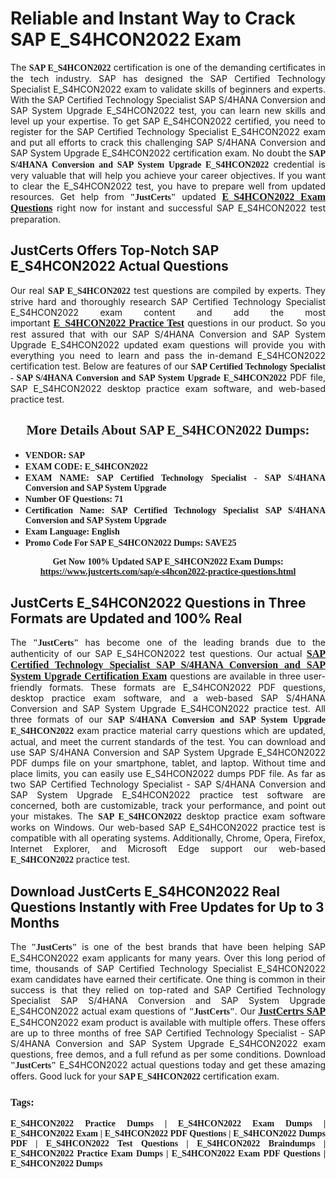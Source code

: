 <h1><strong>Reliable and Instant Way to Crack SAP E_S4HCON2022 Exam</strong></h1>

<p style="text-align: justify;">The <span style="font-family:Georgia,serif;"><strong>SAP E_S4HCON2022</strong></span> certification is one of the demanding certificates in the tech industry. SAP has designed the SAP Certified Technology Specialist E_S4HCON2022 exam to validate skills of beginners and experts. With the SAP Certified Technology Specialist SAP S/4HANA Conversion and SAP System Upgrade E_S4HCON2022 test, you can learn new skills and level up your expertise. To get SAP E_S4HCON2022 certified, you need to register for the SAP Certified Technology Specialist E_S4HCON2022 exam and put all efforts to crack this challenging SAP S/4HANA Conversion and SAP System Upgrade E_S4HCON2022 certification exam. No doubt the <span style="font-family:Georgia,serif;"><strong>SAP S/4HANA Conversion and SAP System Upgrade E_S4HCON2022</strong></span> credential is very valuable that will help you achieve your career objectives. If you want to clear the E_S4HCON2022 test, you have to prepare well from updated resources. Get help from <span style="font-size:14px;"><span style="font-family:Georgia,serif;"><strong>"JustCerts"</strong></span></span> updated <a href="https://www.justcerts.com/sap/e-s4hcon2022-practice-questions.html"><span style="font-size:16px;"><span style="font-family:Georgia,serif;"><strong>E_S4HCON2022 Exam Questions</strong></span></span></a> right now for instant and successful SAP E_S4HCON2022 test preparation.</p>

<h2><strong>JustCerts Offers Top-Notch SAP E_S4HCON2022 Actual Questions </strong></h2>

<p style="text-align: justify;">Our real <span style="font-family:Georgia,serif;"><strong>SAP E_S4HCON2022</strong></span> test questions are compiled by experts. They strive hard and thoroughly research SAP Certified Technology Specialist E_S4HCON2022 exam content and add the most important <a href="https://www.justcerts.com/sap/e-s4hcon2022-practice-questions.html"><span style="font-size:16px;"><span style="font-family:Georgia,serif;"><strong>E_S4HCON2022 Practice Test</strong></span></span></a> questions in our product. So you rest assured that with our SAP S/4HANA Conversion and SAP System Upgrade E_S4HCON2022 updated exam questions will provide you with everything you need to learn and pass the in-demand E_S4HCON2022 certification test. Below are features of our <span style="font-family:Georgia,serif;"><strong>SAP Certified Technology Specialist - SAP S/4HANA Conversion and SAP System Upgrade E_S4HCON2022</strong></span> PDF file, SAP E_S4HCON2022 desktop practice exam software, and web-based practice test.</p>

<h2 style="text-align: center;"><strong><span style="font-family:Georgia,serif;">More Details About SAP E_S4HCON2022 Dumps:</span></strong></h2>

<ul>
	<li style="text-align: justify;"><span style="font-size:14px;"><span style="font-family:Georgia,serif;"><strong>VENDOR: SAP</strong></span></span></li>
	<li style="text-align: justify;"><span style="font-size:14px;"><span style="font-family:Georgia,serif;"><strong>EXAM CODE: E_S4HCON2022</strong></span></span></li>
	<li style="text-align: justify;"><span style="font-size:14px;"><span style="font-family:Georgia,serif;"><strong>EXAM NAME: SAP Certified Technology Specialist - SAP S/4HANA Conversion and SAP System Upgrade</strong></span></span></li>
	<li style="text-align: justify;"><span style="font-size:14px;"><span style="font-family:Georgia,serif;"><strong>Number OF Questions: 71</strong></span></span></li>
	<li style="text-align: justify;"><span style="font-size:14px;"><span style="font-family:Georgia,serif;"><strong>Certification Name: SAP Certified Technology Specialist SAP S/4HANA Conversion and SAP System Upgrade</strong></span></span></li>
	<li style="text-align: justify;"><span style="font-size:14px;"><span style="font-family:Georgia,serif;"><strong>Exam Language: English</strong></span></span></li>
	<li style="text-align: justify;"><span style="font-size:14px;"><span style="font-family:Georgia,serif;"><strong>Promo Code For SAP E_S4HCON2022 Dumps: SAVE25</strong></span></span></li>
</ul>

<p style="text-align: center;"><strong><span style="font-family:Georgia,serif;"><span style="font-size:14px;">Get Now 100% Updated SAP E_S4HCON2022 Exam Dumps:</span> <a href="https://www.justcerts.com/sap/e-s4hcon2022-practice-questions.html">https://www.justcerts.com/sap/e-s4hcon2022-practice-questions.html</a></span></strong></p>

<h2><strong>JustCerts E_S4HCON2022 Questions in Three Formats are Updated and 100% Real</strong></h2>

<p style="text-align: justify;">The <span style="font-size:14px;"><span style="font-family:Georgia,serif;"><strong>"JustCerts"</strong></span></span> has become one of the leading brands due to the authenticity of our SAP E_S4HCON2022 test questions. Our actual <a href="https://www.justcerts.com/sap/sap-certified-technology-specialist-certification-exams.html"><span style="font-size:16px;"><span style="font-family:Georgia,serif;"><strong>SAP Certified Technology Specialist SAP S/4HANA Conversion and SAP System Upgrade Certification Exam</strong></span></span></a> questions are available in three user-friendly formats. These formats are E_S4HCON2022 PDF questions, desktop practice exam software, and a web-based SAP S/4HANA Conversion and SAP System Upgrade E_S4HCON2022 practice test. All three formats of our <strong><span style="font-family:Georgia,serif;">SAP S/4HANA Conversion and SAP System Upgrade E_S4HCON2022</span></strong> exam practice material carry questions which are updated, actual, and meet the current standards of the test. You can download and use SAP S/4HANA Conversion and SAP System Upgrade E_S4HCON2022 PDF dumps file on your smartphone, tablet, and laptop. Without time and place limits, you can easily use E_S4HCON2022 dumps PDF file. As far as two SAP Certified Technology Specialist - SAP S/4HANA Conversion and SAP System Upgrade E_S4HCON2022 practice test software are concerned, both are customizable, track your performance, and point out your mistakes. The <span style="font-family:Georgia,serif;"><strong>SAP E_S4HCON2022</strong></span> desktop practice exam software works on Windows. Our web-based SAP E_S4HCON2022 practice test is compatible with all operating systems. Additionally, Chrome, Opera, Firefox, Internet Explorer, and Microsoft Edge support our web-based <span style="font-family:Georgia,serif;"><strong>E_S4HCON2022 </strong></span> practice test.</p>

<h2><strong>Download JustCerts E_S4HCON2022 Real Questions Instantly with Free Updates for Up to 3 Months</strong></h2>

<p style="text-align: justify;">The <span style="font-family:Georgia,serif;"><span style="font-size:14px;"><strong>"JustCerts"</strong></span></span> is one of the best brands that have been helping SAP E_S4HCON2022 exam applicants for many years. Over this long period of time, thousands of SAP Certified Technology Specialist E_S4HCON2022 exam candidates have earned their certificate. One thing is common in their success is that they relied on top-rated and SAP Certified Technology Specialist SAP S/4HANA Conversion and SAP System Upgrade E_S4HCON2022 actual exam questions of <span style="font-family:Georgia,serif;"><span style="font-size:14px;"><strong>"JustCerts"</strong></span></span>. Our <a href="https://www.justcerts.com/sap-certification-exams.html"><span style="font-size:16px;"><span style="font-family:Georgia,serif;"><strong>JustCertrs SAP</strong></span></span></a> E_S4HCON2022 exam product is available with multiple offers. These offers are up to three months of free SAP Certified Technology Specialist - SAP S/4HANA Conversion and SAP System Upgrade E_S4HCON2022 exam questions, free demos, and a full refund as per some conditions. Download <span style="font-family:Georgia,serif;"><span style="font-size:14px;"><strong>"JustCerts"</strong></span></span> E_S4HCON2022 actual questions today and get these amazing offers. Good luck for your <span style="font-family:Georgia,serif;"><strong>SAP E_S4HCON2022</strong></span> certification exam.</p>

<h3 style="text-align: justify;"><span style="font-family:Georgia,serif;"><strong>Tags:</strong></span></h3>

<p style="text-align: justify;"><span style="font-family:Georgia,serif;"><strong>E_S4HCON2022 Practice Dumps | E_S4HCON2022 Exam Dumps | E_S4HCON2022 Exam | E_S4HCON2022 PDF Questions | E_S4HCON2022 Dumps PDF | E_S4HCON2022 Test Questions | E_S4HCON2022 Braindumps | E_S4HCON2022 Practice Exam Dumps | E_S4HCON2022 Exam PDF Questions | E_S4HCON2022 Dumps</strong></span></p>

